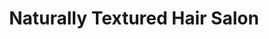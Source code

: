 ---
title: "Naturally Textured Hair Salon"
url: /kent/naturally-textured-hair-salon/
shop: Friseur
---